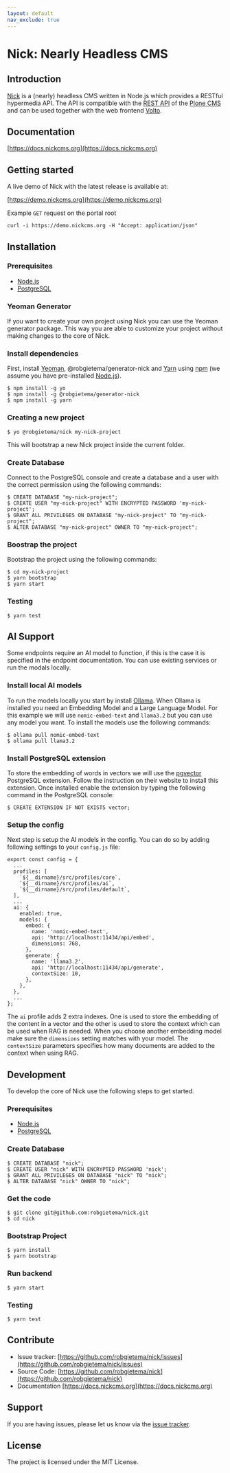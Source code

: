 ```yaml
---
layout: default
nav_exclude: true
---
```


# Nick: Nearly Headless CMS

## Introduction

[Nick](http://nickcms.org) is a (nearly) headless CMS written in Node.js which provides a RESTful hypermedia API. The API is compatible with the [REST API](https://plonerestapi.readthedocs.io/en/latest/) of the [Plone CMS](http://plone.org) and can be used together with the web frontend [Volto](https://voltocms.com/).

## Documentation

[https://docs.nickcms.org](https://docs.nickcms.org)

## Getting started

A live demo of Nick with the latest release is available at:

[https://demo.nickcms.org](https://demo.nickcms.org)

Example `GET` request on the portal root

    curl -i https://demo.nickcms.org -H "Accept: application/json"

## Installation

### Prerequisites

- [Node.js](https://nodejs.org/)
- [PostgreSQL](https://www.postgresql.org/)

### Yeoman Generator

If you want to create your own project using Nick you can use the Yeoman generator package. This way you are able to customize your project without making changes to the core of Nick.

### Install dependencies

First, install [Yeoman](http://yeoman.io), @robgietema/generator-nick and [Yarn](https://classic.yarnpkg.com/en/) using [npm](https://www.npmjs.com/) (we assume you have pre-installed [Node.js](https://nodejs.org/)).

    $ npm install -g yo
    $ npm install -g @robgietema/generator-nick
    $ npm install -g yarn

### Creating a new project

    $ yo @robgietema/nick my-nick-project

This will bootstrap a new Nick project inside the current folder.

### Create Database

Connect to the PostgreSQL console and create a database and a user with the correct permission using the following commands:

    $ CREATE DATABASE "my-nick-project";
    $ CREATE USER "my-nick-project" WITH ENCRYPTED PASSWORD 'my-nick-project';
    $ GRANT ALL PRIVILEGES ON DATABASE "my-nick-project" TO "my-nick-project";
    $ ALTER DATABASE "my-nick-project" OWNER TO "my-nick-project";

### Boostrap the project

Bootstrap the project using the following commands:

    $ cd my-nick-project
    $ yarn bootstrap
    $ yarn start

### Testing

    $ yarn test

## AI Support

Some endpoints require an AI model to function, if this is the case it is specified in the endpoint documentation. You can use existing services or run the modals locally.

### Install local AI models

To run the models locally you start by install [Ollama](https://ollama.com). When Ollama is installed you need an Embedding Model and a Large Language Model. For this example we will use `nomic-embed-text` and `llama3.2` but you can use any model you want. To install the models use the following commands:

    $ ollama pull nomic-embed-text
    $ ollama pull llama3.2

### Install PostgreSQL extension

To store the embedding of words in vectors we will use the [pgvector](https://github.com/pgvector/pgvector) PostgreSQL extension. Follow the instruction on their website to install this extension. Once installed enable the extension by typing the following command in the PostgreSQL console:

    $ CREATE EXTENSION IF NOT EXISTS vector;

### Setup the config

Next step is setup the AI models in the config. You can do so by adding following settings to your `config.js` file:

```
export const config = {
  ...
  profiles: [
    `${__dirname}/src/profiles/core`,
    `${__dirname}/src/profiles/ai`,
    `${__dirname}/src/profiles/default`,
  ],
  ...
  ai: {
    enabled: true,
    models: {
      embed: {
        name: 'nomic-embed-text',
        api: 'http://localhost:11434/api/embed',
        dimensions: 768,
      },
      generate: {
        name: 'llama3.2',
        api: 'http://localhost:11434/api/generate',
        contextSize: 10,
      },
    },
  },
  ...
};
```

The `ai` profile adds 2 extra indexes. One is used to store the embedding of the content in a vector and the other is used to store the context which can be used when RAG is needed. When you choose another embedding model make sure the `dimensions` setting matches with your model. The `contextSize` parameters specifies how many documents are added to the context when using RAG.

## Development

To develop the core of Nick use the following steps to get started.

### Prerequisites

- [Node.js](https://nodejs.org/)
- [PostgreSQL](https://www.postgresql.org/)

### Create Database

    $ CREATE DATABASE "nick";
    $ CREATE USER "nick" WITH ENCRYPTED PASSWORD 'nick';
    $ GRANT ALL PRIVILEGES ON DATABASE "nick" TO "nick";
    $ ALTER DATABASE "nick" OWNER TO "nick";

### Get the code

    $ git clone git@github.com:robgietema/nick.git
    $ cd nick

### Bootstrap Project

    $ yarn install
    $ yarn bootstrap

### Run backend

    $ yarn start

### Testing

    $ yarn test

## Contribute

- Issue tracker: [https://github.com/robgietema/nick/issues](https://github.com/robgietema/nick/issues)
- Source Code: [https://github.com/robgietema/nick](https://github.com/robgietema/nick)
- Documentation [https://docs.nickcms.org](https://docs.nickcms.org)

## Support

If you are having issues, please let us know via the [issue tracker](https://github.com/robgietema/nick/issues).

## License

The project is licensed under the MIT License.
